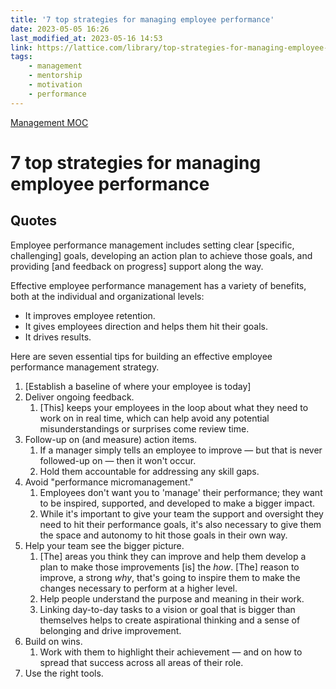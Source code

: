 ```yaml
---
title: '7 top strategies for managing employee performance'
date: 2023-05-05 16:26
last_modified_at: 2023-05-16 14:53
link: https://lattice.com/library/top-strategies-for-managing-employee-performance
tags:
    - management
    - mentorship
    - motivation
    - performance
---
```


[Management MOC](Management%20MOC.md)

# 7 top strategies for managing employee performance

## Quotes

Employee performance management includes setting clear \[specific, challenging\] goals, developing an action plan to achieve those goals, and providing \[and feedback on progress\] support along the way.

Effective employee performance management has a variety of benefits, both at the individual and organizational levels:

-   It improves employee retention.
-   It gives employees direction and helps them hit their goals.
-   It drives results.

Here are seven essential tips for building an effective employee performance management strategy.

1. \[Establish a baseline of where your employee is today\]
2. Deliver ongoing feedback.
    1. \[This\] keeps your employees in the loop about what they need to work on in real time, which can help avoid any potential misunderstandings or surprises come review time.
3. Follow-up on (and measure) action items.
    1. If a manager simply tells an employee to improve — but that is never followed-up on — then it won't occur.
    2. Hold them accountable for addressing any skill gaps.
4. Avoid "performance micromanagement."
    1. Employees don't want you to 'manage' their performance; they want to be inspired, supported, and developed to make a bigger impact.
    2. While it's important to give your team the support and oversight they need to hit their performance goals, it's also necessary to give them the space and autonomy to hit those goals in their own way.
5. Help your team see the bigger picture.
    1. \[The\] areas you think they can improve and help them develop a plan to make those improvements \[is\] the *how*. \[The\] reason to improve, a strong *why*, that's going to inspire them to make the changes necessary to perform at a higher level.
    2. Help people understand the purpose and meaning in their work.
    3. Linking day-to-day tasks to a vision or goal that is bigger than themselves helps to create aspirational thinking and a sense of belonging and drive improvement.
6. Build on wins.
    1. Work with them to highlight their achievement — and on how to spread that success across all areas of their role.
7. Use the right tools.
